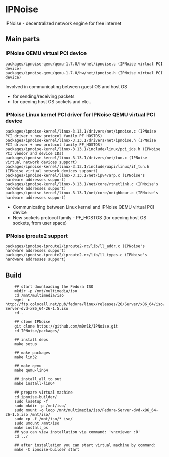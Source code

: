 # IPNoise
IPNoise - decentralized network engine for free internet

## Main parts

### IPNoise QEMU virtual PCI device
```
packages/ipnoise-qemu/qemu-1.7.0/hw/net/ipnoise.c (IPNoise virtual PCI device)
packages/ipnoise-qemu/qemu-1.7.0/hw/net/ipnoise.h (IPNoise virtual PCI device)
```
Involved in communicating between guest OS and host OS
- for sending/receiving packets
- for opening host OS sockets and etc..

### IPNoise Linux kernel PCI driver for IPNoise QEMU virtual PCI device
```
packages/ipnoise-kernel/linux-3.13.1/drivers/net/ipnoise.c (IPNoise PCI driver + new protocol family PF_HOSTOS)
packages/ipnoise-kernel/linux-3.13.1/drivers/net/ipnoise.h (IPNoise PCI driver + new protocol family PF_HOSTOS)
packages/ipnoise-kernel/linux-3.13.1/include/linux/pci_ids.h (IPNoise PCI vendor and device IDs)
packages/ipnoise-kernel/linux-3.13.1/drivers/net/tun.c (IPNoise virtual network devices support)
packages/ipnoise-kernel/linux-3.13.1/include/uapi/linux/if_tun.h (IPNoise virtual network devices support)
packages/ipnoise-kernel/linux-3.13.1/net/ipv4/arp.c (IPNoise's hardware addresses support)
packages/ipnoise-kernel/linux-3.13.1/net/core/rtnetlink.c (IPNoise's hardware addresses support)
packages/ipnoise-kernel/linux-3.13.1/net/core/neighbour.c (IPNoise's hardware addresses support)
```
- Communicating between Linux kernel and IPNoise QEMU virtual PCI device
- New sockets protocol family - PF_HOSTOS (for opening host OS sockets, from user space)

### IPNoise iproute2 support
```
packages/ipnoise-iproute2/iproute2-rc/lib/ll_addr.c (IPNoise's hardware addresses support)
packages/ipnoise-iproute2/iproute2-rc/lib/ll_types.c (IPNoise's hardware addresses support)
```

## Build
```
    ## start downloading the Fedora ISO
    mkdir -p /mnt/multimedia/iso
    cd /mnt/multimedia/iso
    wget -c http://ftp.colocall.net/pub/fedora/linux/releases/26/Server/x86_64/iso/Fedora-Server-dvd-x86_64-26-1.5.iso
    cd -

    ## clone IPNoise
    git clone https://github.com/m0r1k/IPNoise.git
    cd IPNoise/packages/

    ## install deps
    make setup

    ## make packages
    make lin32

    ## make qemu
    make qemu-lin64

    ## install all to out
    make install-lin64

    ## prepare virtual machine
    cd ipnoise-builder/
    sudo losetup -f
    sudo mkdir -p /mnt/iso/
    sudo mount -o loop /mnt/multimedia/iso/Fedora-Server-dvd-x86_64-26-1.5.iso /mnt/iso/
    sudo cp -f /mnt/iso/* iso/
    sudo umount /mnt/iso
    make install_os
    ## you can view installation via command: 'vncviewer :0'
    cd ../

    ## after installation you can start virtual machine by command:
    make -C ipnoise-builder start

```

